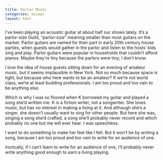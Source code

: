 ```yaml
---
title: Parlor Music
categories: essays
layout: text
---
```


I’ve been playing an acoustic guitar at about half our shows lately. It’s a parlor-size Guild, “parlor-size” meaning smaller than most guitars on the market. Parlor guitars are named for their part in early 20th century house parties, when guests would gather in the parlor and listen to the hosts’ kids sing and play. Parlor guitars were popular in households that couldn’t afford pianos. Maybe they’re tiny because the parlors were tiny; I don’t know.

I love the idea of house guests sitting down for an evening of amateur music, but it seems implausible in New York. Not so much because space is tight, but because who here wants to be an amateur? If we’re not world class, we’re at least budding professionals. I am too proud and too vain to be anything else.

Which is why I was so floored when K borrowed my guitar and played a song she’d written me. K is a fiction writer, not a songwriter. She loves music, but has no interest in making a living at it. And although she’s a singer, she doesn’t usually want to sing for other people. But here she was, singing a song she’d crafted, a song she’ll probably never record and which probably no one but me will ever hear. I was speechless.

I want to do something to make her feel like I felt. But it won’t be by writing a song, because I am too proud and too vain to write for an audience of one.

Ironically, if I can’t learn to write for an audience of one, I’ll probably never write anything good enough to earn a living playing.
